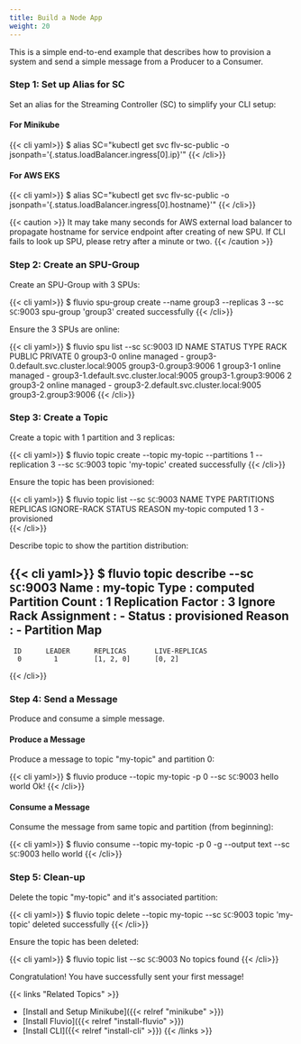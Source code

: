```yaml
---
title: Build a Node App
weight: 20
---
```


This is a simple end-to-end example that describes how to provision a system and send a simple message from a Producer to a Consumer.

### Step 1: Set up Alias for SC

Set an alias for the Streaming Controller (SC) to simplify your CLI setup:

#### For Minikube
{{< cli yaml>}}
$ alias SC="kubectl get svc flv-sc-public -o jsonpath='{.status.loadBalancer.ingress[0].ip}'"
{{< /cli>}}

#### For AWS EKS
{{< cli yaml>}}
$ alias SC="kubectl get svc flv-sc-public -o jsonpath='{.status.loadBalancer.ingress[0].hostname}'"
{{< /cli>}}

{{< caution >}}
It may take many seconds for AWS external load balancer to propagate hostname for service endpoint after creating of new SPU.   If CLI fails to look up SPU, please retry after a minute or two. 
{{< /caution >}}

### Step 2: Create an SPU-Group



Create an SPU-Group with 3 SPUs:

{{< cli yaml>}}
$ fluvio spu-group create --name group3 --replicas 3 --sc `SC`:9003
spu-group 'group3' created successfully
{{< /cli>}}

Ensure the 3 SPUs are online:

{{< cli yaml>}}
$ fluvio spu list  --sc `SC`:9003
ID  NAME      STATUS  TYPE     RACK  PUBLIC                                   PRIVATE 
  0  group3-0  online  managed   -    group3-0.default.svc.cluster.local:9005  group3-0.group3:9006 
  1  group3-1  online  managed   -    group3-1.default.svc.cluster.local:9005  group3-1.group3:9006 
  2  group3-2  online  managed   -    group3-2.default.svc.cluster.local:9005  group3-2.group3:9006 
{{< /cli>}}

### Step 3: Create a Topic

Create a topic with 1 partition and 3 replicas:

{{< cli yaml>}}
$ fluvio topic create --topic my-topic --partitions 1 --replication 3  --sc `SC`:9003
topic 'my-topic' created successfully
{{< /cli>}}

Ensure the topic has been provisioned:

{{< cli yaml>}}
$ fluvio topic list  --sc `SC`:9003
 NAME       TYPE      PARTITIONS  REPLICAS  IGNORE-RACK  STATUS       REASON 
 my-topic  computed      1          3           -       provisioned   
{{< /cli>}}

Describe topic to show the partition distribution:

{{< cli yaml>}}
$ fluvio topic describe --sc `SC`:9003
 Name                    :  my-topic 
 Type                    :  computed 
 Partition Count         :  1 
 Replication Factor      :  3 
 Ignore Rack Assignment  :  - 
 Status                  :  provisioned 
 Reason                  :  - 
 Partition Map               
 -----------------           
     ID      LEADER      REPLICAS       LIVE-REPLICAS 
      0        1         [1, 2, 0]      [0, 2] 
{{< /cli>}}


### Step 4: Send a Message

Produce and consume a simple message.

#### Produce a Message

Produce a message to topic "my-topic" and partition 0:

{{< cli yaml>}}
$ fluvio produce --topic my-topic -p 0  --sc `SC`:9003 
hello world
Ok!
{{< /cli>}}

#### Consume a Message

Consume the message from same topic and  partition (from beginning):

{{< cli yaml>}}
$ fluvio consume  --topic my-topic -p 0 -g --output text --sc `SC`:9003 
hello world
{{< /cli>}}

### Step 5: Clean-up 

Delete the topic "my-topic" and it's associated partition:

{{< cli yaml>}}
$ fluvio topic delete  --topic my-topic  --sc `SC`:9003
topic 'my-topic' deleted successfully
{{< /cli>}}

Ensure the topic has been deleted:

{{< cli yaml>}}
$ fluvio topic list  --sc `SC`:9003
No topics found
{{< /cli>}}

Congratulation! You have successfully sent your first message!

{{< links "Related Topics" >}}
* [Install and Setup Minikube]({{< relref "minikube" >}})
* [Install Fluvio]({{< relref "install-fluvio" >}})
* [Install CLI]({{< relref "install-cli" >}})
{{< /links >}}
